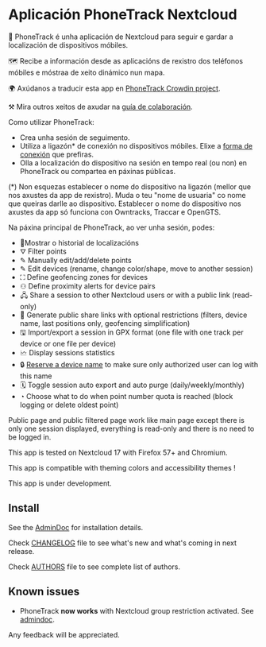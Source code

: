 # Aplicación PhoneTrack Nextcloud

📱 PhoneTrack é unha aplicación de Nextcloud para seguir e gardar a localización de dispositivos móbiles.

🗺 Recibe a información desde as aplicacións de rexistro dos teléfonos móbiles e móstraa de xeito dinámico nun mapa.

🌍 Axúdanos a traducir esta app en [PhoneTrack Crowdin project](https://crowdin.com/project/phonetrack).

⚒ Mira outros xeitos de axudar na [guía de colaboración](https://gitlab.com/eneiluj/phonetrack-oc/blob/master/CONTRIBUTING.md).

Como utilizar PhoneTrack:

* Crea unha sesión de seguimento.
* Utiliza a ligazón\* de conexión no dispositivos móbiles. Elixe a [forma de conexión](https://gitlab.com/eneiluj/phonetrack-oc/wikis/userdoc#logging-methods) que prefiras.
* Olla a localización do dispositivo na sesión en tempo real (ou non) en PhoneTrack ou compartea en páxinas públicas.

(\*) Non esquezas establecer o nome do dispositivo na ligazón (mellor que nos axustes da app de rexistro). Muda o teu "nome de usuaria" co nome que queiras darlle ao dispositivo. Establecer o nome do dispositivo nos axustes da app só funciona con Owntracks, Traccar e OpenGTS.

Na páxina principal de PhoneTrack, ao ver unha sesión, podes:

* 📍Mostrar o historial de localizacións
* ⛛ Filter points
* ✎ Manually edit/add/delete points
* ✎ Edit devices (rename, change color/shape, move to another session)
* ⛶ Define geofencing zones for devices
* ⚇ Define proximity alerts for device pairs
* 🖧 Share a session to other Nextcloud users or with a public link (read-only)
* 🔗 Generate public share links with optional restrictions (filters, device name, last positions only, geofencing simplification)
* 🖫 Import/export a session in GPX format (one file with one track per device or one file per device)
* 🗠 Display sessions statistics
* 🔒 [Reserve a device name](https://gitlab.com/eneiluj/phonetrack-oc/wikis/userdoc#device-name-reservation) to make sure only authorized user can log with this name
* 🗓 Toggle session auto export and auto purge (daily/weekly/monthly)
* ◔ Choose what to do when point number quota is reached (block logging or delete oldest point)

Public page and public filtered page work like main page except there is only one session displayed, everything is read-only and there is no need to be logged in.

This app is tested on Nextcloud 17 with Firefox 57+ and Chromium.

This app is compatible with theming colors and accessibility themes !

This app is under development.

## Install

See the [AdminDoc](https://gitlab.com/eneiluj/phonetrack-oc/wikis/admindoc) for installation details.

Check [CHANGELOG](https://gitlab.com/eneiluj/phonetrack-oc/blob/master/CHANGELOG.md#change-log) file to see what's new and what's coming in next release.

Check [AUTHORS](https://gitlab.com/eneiluj/phonetrack-oc/blob/master/AUTHORS.md#authors) file to see complete list of authors.

## Known issues

* PhoneTrack **now works** with Nextcloud group restriction activated. See [admindoc](https://gitlab.com/eneiluj/phonetrack-oc/wikis/admindoc#issue-with-phonetrack-restricted-to-some-groups-in-nextcloud).

Any feedback will be appreciated.